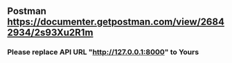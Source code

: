 ## Postman https://documenter.getpostman.com/view/26842934/2s93Xu2R1m

### Please replace API URL "http://127.0.0.1:8000" to Yours